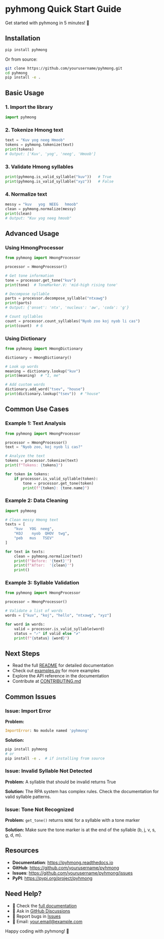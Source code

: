 # pyhmong Quick Start Guide

Get started with pyhmong in 5 minutes! 🚀

## Installation

```bash
pip install pyhmong
```

Or from source:

```bash
git clone https://github.com/yourusername/pyhmong.git
cd pyhmong
pip install -e .
```

## Basic Usage

### 1. Import the library

```python
import pyhmong
```

### 2. Tokenize Hmong text

```python
text = "Kuv yog neeg Hmoob"
tokens = pyhmong.tokenize(text)
print(tokens)
# Output: ['Kuv', 'yog', 'neeg', 'Hmoob']
```

### 3. Validate Hmong syllables

```python
print(pyhmong.is_valid_syllable("kuv"))   # True
print(pyhmong.is_valid_syllable("xyz"))   # False
```

### 4. Normalize text

```python
messy = "kuv   yog  NEEG   hmoob"
clean = pyhmong.normalize(messy)
print(clean)
# Output: "Kuv yog neeg hmoob"
```

## Advanced Usage

### Using HmongProcessor

```python
from pyhmong import HmongProcessor

processor = HmongProcessor()

# Get tone information
tone = processor.get_tone("kuv")
print(tone)  # ToneMarker.V: 'mid-high rising tone'

# Decompose syllable
parts = processor.decompose_syllable("ntxawg")
print(parts)
# Output: {'onset': 'ntx', 'nucleus': 'aw', 'coda': 'g'}

# Count syllables
count = processor.count_syllables("Nyob zoo koj nyob li cas")
print(count)  # 6
```

### Using Dictionary

```python
from pyhmong import HmongDictionary

dictionary = HmongDictionary()

# Look up words
meaning = dictionary.lookup("kuv")
print(meaning)  # "I, me"

# Add custom words
dictionary.add_word("tsev", "house")
print(dictionary.lookup("tsev"))  # "house"
```

## Common Use Cases

### Example 1: Text Analysis

```python
from pyhmong import HmongProcessor

processor = HmongProcessor()
text = "Nyob zoo, koj nyob li cas?"

# Analyze the text
tokens = processor.tokenize(text)
print(f"Tokens: {tokens}")

for token in tokens:
    if processor.is_valid_syllable(token):
        tone = processor.get_tone(token)
        print(f"{token}: {tone.name}")
```

### Example 2: Data Cleaning

```python
import pyhmong

# Clean messy Hmong text
texts = [
    "kuv   YOG  neeg",
    "KOJ    nyob  QHOV  twg",
    "peb   mus   TSEV"
]

for text in texts:
    clean = pyhmong.normalize(text)
    print(f"Before: '{text}'")
    print(f"After:  '{clean}'")
    print()
```

### Example 3: Syllable Validation

```python
from pyhmong import HmongProcessor

processor = HmongProcessor()

# Validate a list of words
words = ["kuv", "koj", "hello", "ntxawg", "xyz"]

for word in words:
    valid = processor.is_valid_syllable(word)
    status = "✓" if valid else "✗"
    print(f"{status} {word}")
```

## Next Steps

- Read the full [README](README.md) for detailed documentation
- Check out [examples.py](examples.py) for more examples
- Explore the API reference in the documentation
- Contribute at [CONTRIBUTING.md](CONTRIBUTING.md)

## Common Issues

### Issue: Import Error

**Problem:**
```python
ImportError: No module named 'pyhmong'
```

**Solution:**
```bash
pip install pyhmong
# or
pip install -e .  # if installing from source
```

### Issue: Invalid Syllable Not Detected

**Problem:** A syllable that should be invalid returns True

**Solution:** The RPA system has complex rules. Check the documentation for valid syllable patterns.

### Issue: Tone Not Recognized

**Problem:** `get_tone()` returns `NONE` for a syllable with a tone marker

**Solution:** Make sure the tone marker is at the end of the syllable (b, j, v, s, g, d, m).

## Resources

- **Documentation**: https://pyhmong.readthedocs.io
- **GitHub**: https://github.com/yourusername/pyhmong
- **Issues**: https://github.com/yourusername/pyhmong/issues
- **PyPI**: https://pypi.org/project/pyhmong

## Need Help?

- 📖 Check the [full documentation](README.md)
- 💬 Ask in [GitHub Discussions](https://github.com/yourusername/pyhmong/discussions)
- 🐛 Report bugs in [Issues](https://github.com/yourusername/pyhmong/issues)
- 📧 Email: your.email@example.com

Happy coding with pyhmong! 🎉